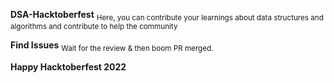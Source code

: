 **DSA-Hacktoberfest**
<sub>Here, you can contribute your learnings about data structures and algorithms and contribute to help the community</sub>

**Find Issues**
<sub>Wait for the review & then boom PR merged.</sub>

**Happy Hacktoberfest 2022**

